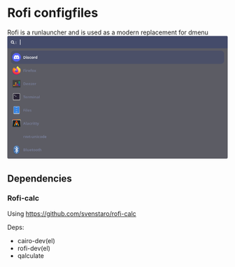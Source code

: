 # Rofi configfiles
Rofi is a runlauncher and is used as a modern replacement for dmenu
![screenshot1](https://raw.githubusercontent.com/lars-vc/dotfiles/root/private_dot_config/rofi/screenshot.png)
## Dependencies
### Rofi-calc
Using https://github.com/svenstaro/rofi-calc 

Deps:
* cairo-dev(el)
* rofi-dev(el)
* qalculate
